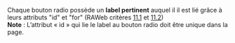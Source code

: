 Chaque bouton radio possède un **label pertinent** auquel il il est lié grâce à leurs attributs "id" et "for" (RAWeb critères [11.1](https://accessibilite.public.lu/fr/raweb1/criteres.html#crit-11-1) et [11.2](https://accessibilite.public.lu/fr/raweb1/criteres.html#crit-11-2))\
**Note** : L’attribut « id » qui lie le label au bouton radio doit être unique dans la page.
